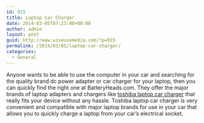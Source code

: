 ```yaml
---
id: 915
title: Laptop Car Charger
date: 2014-03-05T07:23:00+00:00
author: admin
layout: post
guid: http://www.wiseusemedia.com/?p=915
permalink: /2014/03/05/laptop-car-charger/
categories:
  - General
---
```

Anyone wants to be able to use the computer in your car and searching for the quality brand dc power adapter or car charger for your laptop, then you can quickly find the right one at BatteryHeads.com. They offer the major brands of laptop adapters and chargers like [toshiba laptop car charger](http://www.batteryheads.com/dc-adapters/dc-adapters-toshiba) that really fits your device without any hassle. Toshiba laptop car charger is very convenient and compatible with major laptop brands for use in your car that allows you to quickly charge a laptop from your car’s electrical socket.
